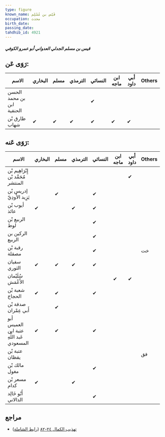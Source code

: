 ```yaml
---
type: figure
known_name: قَيْس بن مُسْلِم
occupation: محدث
birth_date:
passing_date:
tahdhib_id: 4921
---
```

##### قيس بن مسلم الجدلي العدواني أبو عمرو الكوفي

## رَوَى عَن:
| الاسم                     | البخاري | مسلم | الترمذي | النسائي | ابن ماجه | أبي داود | Others |
| ------------------------- | ------- | ---- | ------- | ------- | -------- | -------- | ------ |
| الحسن بن محمد ابن الحنفية |         |      |         | ✔       |          |          |        |
| طارق بْن شهاب             | ✔       | ✔    | ✔       | ✔       | ✔        | ✔        |        |
## رَوَى عَنه:
| الاسم                                     | البخاري | مسلم | الترمذي | النسائي | ابن ماجه | أبي داود | Others |
| ----------------------------------------- | ------- | ---- | ------- | ------- | -------- | -------- | ------ |
| إِبْرَاهِيم بْن مُحَمَّد بْن المنتشر      |         |      |         |         |          | ✔        |        |
| إدريس بْن يَزِيد الأَودِيّ                |         | ✔    |         | ✔       |          |          |        |
| أيوب بْن عائذ                             | ✔       |      | ✔       | ✔       |          |          |        |
| الربيع بْن لوط                            |         |      |         | ✔       |          |          |        |
| الركين بن الربيع                          |         |      |         | ✔       |          |          |        |
| رقبة بْن مصقلة                            |         |      |         | ✔       |          |          | خت     |
| سفيان الثوري                              | ✔       | ✔    | ✔       | ✔       |          |          |        |
| سُلَيْمان الأَعْمَش                       |         |      |         |         | ✔        | ✔        |        |
| شعبة بْن الحجاج                           | ✔       | ✔    |         | ✔       |          |          |        |
| صدقة بْن أَبي عِمْران                     |         | ✔    |         |         |          |          |        |
| أبو العميس عتبة ابن عَبد اللَّهِ المسعودي | ✔       | ✔    |         | ✔       |          |          |        |
| عتبة بْن يقظان                            |         |      |         |         |          |          | فق     |
| مالك بْن مغول                             |         |      |         | ✔       |          |          |        |
| مسعر بْن كدام                             | ✔       |      | ✔       |         |          |          |        |
| أَبُو خَالِد الدالاني                     |         |      |         | ✔       |          |          |        |
## مراجع
- [تهذيب الكمال ٢٤-٨٢](obsidian://open?vault=Tahdhib-al-Kamal&file=Figures/٤٩٢١-قيس%20بن%20مسلم%20الجدلي%20العدواني%20أبو%20عمرو%20الكوفي) ([رابط الشاملة](https://shamela.ws/book/3722/12594))